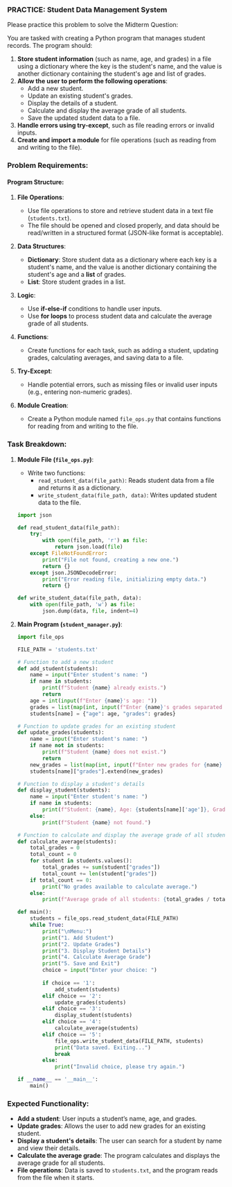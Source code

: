 ### PRACTICE: **Student Data Management System**

Please practice this problem to solve the Midterm Question:

You are tasked with creating a Python program that manages student records. The program should:

1. **Store student information** (such as name, age, and grades) in a file using a dictionary where the key is the student's name, and the value is another dictionary containing the student's age and list of grades.
2. **Allow the user to perform the following operations**:
   - Add a new student.
   - Update an existing student's grades.
   - Display the details of a student.
   - Calculate and display the average grade of all students.
   - Save the updated student data to a file.
3. **Handle errors using try-except**, such as file reading errors or invalid inputs.
4. **Create and import a module** for file operations (such as reading from and writing to the file).

### Problem Requirements:

#### Program Structure:

1. **File Operations**:
   - Use file operations to store and retrieve student data in a text file (`students.txt`).
   - The file should be opened and closed properly, and data should be read/written in a structured format (JSON-like format is acceptable).

2. **Data Structures**:
   - **Dictionary**: Store student data as a dictionary where each key is a student's name, and the value is another dictionary containing the student's age and a **list** of grades.
   - **List**: Store student grades in a list.

3. **Logic**:
   - Use **if-else-if** conditions to handle user inputs.
   - Use **for loops** to process student data and calculate the average grade of all students.

4. **Functions**:
   - Create functions for each task, such as adding a student, updating grades, calculating averages, and saving data to a file.

5. **Try-Except**:
   - Handle potential errors, such as missing files or invalid user inputs (e.g., entering non-numeric grades).

6. **Module Creation**:
   - Create a Python module named `file_ops.py` that contains functions for reading from and writing to the file.

### Task Breakdown:

1. **Module File (`file_ops.py`)**:
   - Write two functions:
     - `read_student_data(file_path)`: Reads student data from a file and returns it as a dictionary.
     - `write_student_data(file_path, data)`: Writes updated student data to the file.

   ```python
   import json

   def read_student_data(file_path):
       try:
           with open(file_path, 'r') as file:
               return json.load(file)
       except FileNotFoundError:
           print("File not found, creating a new one.")
           return {}
       except json.JSONDecodeError:
           print("Error reading file, initializing empty data.")
           return {}

   def write_student_data(file_path, data):
       with open(file_path, 'w') as file:
           json.dump(data, file, indent=4)
   ```

2. **Main Program (`student_manager.py`)**:

   ```python
   import file_ops

   FILE_PATH = 'students.txt'

   # Function to add a new student
   def add_student(students):
       name = input("Enter student's name: ")
       if name in students:
           print(f"Student {name} already exists.")
           return
       age = int(input(f"Enter {name}'s age: "))
       grades = list(map(int, input(f"Enter {name}'s grades separated by spaces: ").split()))
       students[name] = {"age": age, "grades": grades}

   # Function to update grades for an existing student
   def update_grades(students):
       name = input("Enter student's name: ")
       if name not in students:
           print(f"Student {name} does not exist.")
           return
       new_grades = list(map(int, input(f"Enter new grades for {name} separated by spaces: ").split()))
       students[name]["grades"].extend(new_grades)

   # Function to display a student's details
   def display_student(students):
       name = input("Enter student's name: ")
       if name in students:
           print(f"Student: {name}, Age: {students[name]['age']}, Grades: {students[name]['grades']}")
       else:
           print(f"Student {name} not found.")

   # Function to calculate and display the average grade of all students
   def calculate_average(students):
       total_grades = 0
       total_count = 0
       for student in students.values():
           total_grades += sum(student["grades"])
           total_count += len(student["grades"])
       if total_count == 0:
           print("No grades available to calculate average.")
       else:
           print(f"Average grade of all students: {total_grades / total_count:.2f}")

   def main():
       students = file_ops.read_student_data(FILE_PATH)
       while True:
           print("\nMenu:")
           print("1. Add Student")
           print("2. Update Grades")
           print("3. Display Student Details")
           print("4. Calculate Average Grade")
           print("5. Save and Exit")
           choice = input("Enter your choice: ")
           
           if choice == '1':
               add_student(students)
           elif choice == '2':
               update_grades(students)
           elif choice == '3':
               display_student(students)
           elif choice == '4':
               calculate_average(students)
           elif choice == '5':
               file_ops.write_student_data(FILE_PATH, students)
               print("Data saved. Exiting...")
               break
           else:
               print("Invalid choice, please try again.")

   if __name__ == '__main__':
       main()
   ```

### Expected Functionality:

- **Add a student**: User inputs a student’s name, age, and grades.
- **Update grades**: Allows the user to add new grades for an existing student.
- **Display a student's details**: The user can search for a student by name and view their details.
- **Calculate the average grade**: The program calculates and displays the average grade for all students.
- **File operations**: Data is saved to `students.txt`, and the program reads from the file when it starts.
